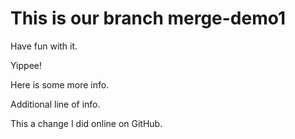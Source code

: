 # This is our branch merge-demo1

Have fun with it.

Yippee!

Here is some more info.

Additional line of info.

This a change I did online on GitHub.

